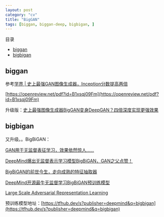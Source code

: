 ```yaml
---
layout: post
category: "cv"
title: "BigGAN"
tags: [biggan, biggan-deep, bigbigan, ]
---
```


目录

<!-- TOC -->

- [biggan](#biggan)
- [bigbigan](#bigbigan)

<!-- /TOC -->

## biggan

参考[学界 \| 史上最强GAN图像生成器，Inception分数提高两倍](https://mp.weixin.qq.com/s?__biz=MzA3MzI4MjgzMw==&mid=2650749368&idx=2&sn=4b970da824cc7c6fb0fa3014315da7fa&chksm=871afdc6b06d74d04c8d98f5d86d8361ea67227a5998db8e810284662eb784a44149644c2eb1&mpshare=1&scene=1&srcid=0930f4H8KxbDJuf5iRVKCfIO&pass_ticket=qICBkLpFa%2FoJ1ivCCZZivOyb5EzGCcK5DM3u9g4RzsnN5IM45qwu8G%2Fb1FFf1SAd#rd)

[https://openreview.net/pdf?id=B1xsqj09Fm](https://openreview.net/pdf?id=B1xsqj09Fm)

升级版：[史上最强图像生成器BigGAN变身DeepGAN？四倍深度实现更强效果](https://mp.weixin.qq.com/s?__biz=MzA3MzI4MjgzMw==&mid=2650757542&idx=1&sn=a039ec0bc3421d4814a10e5c71fa8593&scene=21#wechat_redirect)

## bigbigan

又升级。。BigBiGAN：

[GAN用于无监督表征学习，效果依然惊人……](https://mp.weixin.qq.com/s?__biz=MzA3MzI4MjgzMw==&mid=2650765569&idx=3&sn=5c0d3e8be875b76bc50bfb8f5a7b0b0c&chksm=871abd7fb06d3469db975a886b18e770d840c4b1d70e384d2fd115f845eb3f5a4c502a4dcf55&scene=0&xtrack=1&pass_ticket=zzUnWIgdqTLvX39vSLCKaOJN8KVDYuvxPgj7h5mQNNMiTnEMdrWSwBJSd3ch3aLL#rd)

[DeepMind爆出无监督表示学习模型BigBiGAN，GAN之父点赞！](https://mp.weixin.qq.com/s?__biz=MzI3MTA0MTk1MA==&mid=2652048875&idx=1&sn=2ab6d108c7d8dd17e5ecab31c5e5af8a&chksm=f120791ac657f00c78f4440d7b9569dac39d188e08fbf45fcf2e5f867f20f488676bea5a3649&scene=0&xtrack=1&pass_ticket=zzUnWIgdqTLvX39vSLCKaOJN8KVDYuvxPgj7h5mQNNMiTnEMdrWSwBJSd3ch3aLL#rd)

[BigBiGAN的前世今生，走向成熟的特征抽取器](https://mp.weixin.qq.com/s?__biz=MzA3MzI4MjgzMw==&mid=2650766563&idx=4&sn=e204d4ca4bfb09137947f4630da78f5e&chksm=871ab89db06d318b10fa70659af21f789a0be93d711c77d7ab6e8ed43251507b8e5266971465&scene=0&xtrack=1&pass_ticket=I7vMVoY36Vu5%2FFz%2FMUDKXgy%2FHocjPiCFYYtVANqq1m0CCQBpIAQhSU5BGMcu7Il0#rd)

[DeepMind开源最牛无监督学习BigBiGAN预训练模型](https://mp.weixin.qq.com/s/ZC-vCRWDzsnYkyTnvXQ-Jw)

[Large Scale Adversarial Representation Learning](https://arxiv.org/pdf/1907.02544.pdf)

预训练模型地址：[https://tfhub.dev/s?publisher=deepmind&q=bigbigan](https://tfhub.dev/s?publisher=deepmind&q=bigbigan)
